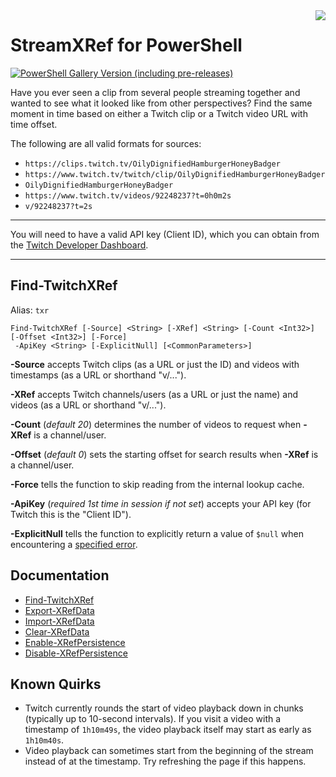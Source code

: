<img align="right" src="https://raw.githubusercontent.com/awsr/PS-StreamXRef/master/sxr.png">

# StreamXRef for PowerShell

[![PowerShell Gallery Version (including pre-releases)](https://img.shields.io/powershellgallery/v/StreamXRef)](https://www.powershellgallery.com/packages/StreamXRef/)
<br/>

Have you ever seen a clip from several people streaming together and wanted to see what it looked like from other perspectives? Find the same moment in time based on either a Twitch clip or a Twitch video URL with time offset.

The following are all valid formats for sources:
- `https://clips.twitch.tv/OilyDignifiedHamburgerHoneyBadger`
- `https://www.twitch.tv/twitch/clip/OilyDignifiedHamburgerHoneyBadger`
- `OilyDignifiedHamburgerHoneyBadger`
- `https://www.twitch.tv/videos/92248237?t=0h0m2s`
- `v/92248237?t=2s`

---

You will need to have a valid API key (Client ID), which you can obtain from the [Twitch Developer Dashboard](https://dev.twitch.tv/console/apps/).

---

## Find-TwitchXRef

Alias: `txr`

```
Find-TwitchXRef [-Source] <String> [-XRef] <String> [-Count <Int32>] [-Offset <Int32>] [-Force]
 -ApiKey <String> [-ExplicitNull] [<CommonParameters>]
```

**-Source** accepts Twitch clips (as a URL or just the ID) and videos with timestamps (as a URL or shorthand "v/...").

**-XRef** accepts Twitch channels/users (as a URL or just the name) and videos (as a URL or shorthand "v/...").

**-Count** (*default 20*) determines the number of videos to request when **-XRef** is a channel/user.

**-Offset** (*default 0*) sets the starting offset for search results when **-XRef** is a channel/user.

**-Force** tells the function to skip reading from the internal lookup cache.

**-ApiKey** (*required 1st time in session if not set*) accepts your API key (for Twitch this is the "Client ID").

**-ExplicitNull** tells the function to explicitly return a value of `$null` when encountering a [specified error](https://github.com/awsr/PS-StreamXRef/blob/master/docs/Find-TwitchXRef.md#notes).

## Documentation

- [Find-TwitchXRef](docs/Find-TwitchXRef.md)
- [Export-XRefData](docs/Export-XRefData.md)
- [Import-XRefData](docs/Import-XRefData.md)
- [Clear-XRefData](docs/Clear-XRefData.md)
- [Enable-XRefPersistence](docs/Enable-XRefPersistence.md)
- [Disable-XRefPersistence](docs/Disable-XRefPersistence.md)

## Known Quirks

- Twitch currently rounds the start of video playback down in chunks (typically up to 10-second intervals). If you visit a video with a timestamp of `1h10m49s`, the video playback itself may start as early as `1h10m40s`.
- Video playback can sometimes start from the beginning of the stream instead of at the timestamp. Try refreshing the page if this happens.
